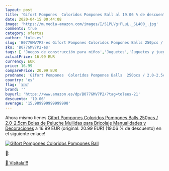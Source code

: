 ```yaml
---
layout: post
title: 'Gifort Pompones  Coloridos Pompones Ball al 19.06 % de descuento'
date: 2020-04-15 00:44:08
image: 'https://m.media-amazon.com/images/I/51PLVg+PLuL._SL400_.jpg'
comments: true
category: ofertas
author: 'tole.es'
slug: 'B077GMV7P2-es Gifort Pompones Coloridos Pompones Balls 250pcs /...'
sku: 'B077GMV7P2-es'
tags: [ 'Juegos de construcción para niños','Juguetes','Juguetes y juegos','peluche', ]
actualPrice: 16.99 EUR
currency: EUR
price: 16.99
comparePrice: 20.99 EUR
prodname: 'Gifort Pompones  Coloridos Pompones Balls  250pcs / 2.0-2.5cm Bolas de Peluche Mullidas para Bricolaje  Manualidades y Decoraciones'
country: 'es'
flag: '🇪🇸'
brand: ''
buyurl: 'https://www.amazon.es/dp/B077GMV7P2/?tag=tolees-21'
descuento: '19.06'
average: '15.989999999999998'
---
```


Ahora mismo tienes [Gifort Pompones  Coloridos Pompones Balls  250pcs / 2.0-2.5cm Bolas de Peluche Mullidas para Bricolaje  Manualidades y Decoraciones](https://www.amazon.es/dp/B077GMV7P2/?tag=tolees-21) a 16.99 EUR (original: 20.99 EUR) (19.06 %  de descuento) en el siguiente enlace!

[![Gifort Pompones  Coloridos Pompones Ball](https://m.media-amazon.com/images/I/51PLVg+PLuL._SL400_.jpg)](https://www.amazon.es/dp/B077GMV7P2/?tag=tolees-21)

🔎:


[🛒 Visítala!!!](https://www.amazon.es/dp/B077GMV7P2/?tag=tolees-21)
